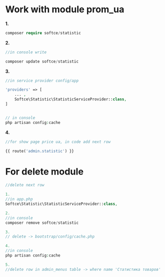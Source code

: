 # Work with module prom_ua

**1.**
```php
composer require softce/statistic
```


**2.**
```php
//in console write

composer update softce/statistic
```


**3.**
```php
//in service provider config/app

'providers' => [
    ... ,
    Softce\Statistic\StatisticServiceProvider::class,
]


// in console 
php artisan config:cache
```


**4.**
```php
//for show page price ua, in code add next row

{{ route('admin.statistic') }}

```

# For delete module

```php
//delete next row

1.
//in app.php
Softce\Statistic\StatisticServiceProvider::class,

2.
//in console
composer remove softce/statistic

3.
// delete -> bootstrap/config/cache.php

4.
//in console
php artisan config:cache

5.
//delete row in admin_menus table -> where name 'Статистика товаров'
```

